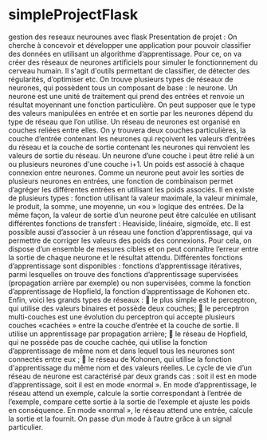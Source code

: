 # simpleProjectFlask
gestion des reseaux neurounes avec flask
Presentation de projet :
  On cherche à concevoir et développer une application pour pouvoir classifier des données en
utilisant un algorithme d’apprentissage. Pour ce, on va créer des réseaux de neurones
artificiels pour simuler le fonctionnement du cerveau humain. Il s'agit d'outils permettant de
classifier, de détecter des régularités, d’optimiser etc. On trouve plusieurs types de réseaux de
neurones, qui possèdent tous un composant de base : le neurone.
  Un neurone est une unité de traitement qui prend des entrées et renvoie un résultat moyennant
une fonction particulière. On peut supposer que le type des valeurs manipulées en entrée et en
sortie par les neurones dépend du type de réseau que l’on utilise.
Un réseau de neurones est organisé en couches reliées entre elles. On y trouvera deux couches
particulières, la couche d’entrée contenant les neurones qui reçoivent les valeurs d’entrées du
réseau et la couche de sortie contenant les neurones qui renvoient les valeurs de sortie du
réseau. Un neurone d’une couche i peut être relié à un ou plusieurs neurones d'une couche
i+1. Un poids est associé à chaque connexion entre neurones. Comme un neurone peut avoir
les sorties de plusieurs neurones en entrées, une fonction de combinaison permet d’agréger les
différentes entrées en utilisant les poids associés. Il en existe de plusieurs types : fonction
utilisant la valeur maximale, la valeur minimale, le produit, la somme, une moyenne, un «ou »
logique des entrées. De la même façon, la valeur de sortie d’un neurone peut être calculée en
utilisant différentes fonctions de transfert : Heaviside, linéaire, sigmoïde, etc.
  Il est possible aussi d’associer à un réseau une fonction d’apprentissage, qui va permettre de
corriger les valeurs des poids des connexions. Pour cela, on dispose d’un ensemble de
mesures cibles et on peut connaître l’erreur entre la sortie de chaque neurone et le résultat
attendu. Différentes fonctions d’apprentissage sont disponibles : fonctions d’apprentissage
itératives, parmi lesquelles on trouve des fonctions d’apprentissage supervisées (propagation
arrière par exemple) ou non supervisées, comme la fonction d’apprentissage de Hopfield, la
fonction d’apprentissage de Kohonen etc.
  Enfin, voici les grands types de réseaux :
   le plus simple est le perceptron, qui utilise des valeurs binaires et possède deux
couches;
   le perceptron multi-couches est une évolution du perceptron qui accepte plusieurs
couches «cachées » entre la couche d’entrée et la couche de sortie. Il utilise un
apprentissage par propagation arrière;
   le réseau de Hopfield, qui ne possède pas de couche cachée, qui utilise la fonction
d’apprentissage de même nom et dans lequel tous les neurones sont connectés entre
eux ;
   le réseau de Kohonen, qui utilise la fonction d'apprentissage du même nom et des
valeurs réelles.
  Le cycle de vie d’un réseau de neurone est caractérisé par deux grands cas : soit il est en mode
d’apprentissage, soit il est en mode «normal ». En mode d’apprentissage, le réseau attend un
exemple, calcule la sortie correspondant à l’entrée de
l’exemple, compare cette sortie à la sortie de l’exemple et ajuste les poids en conséquence.
En mode «normal », le réseau attend une entrée, calcule la sortie et la fournit.
On passe d’un mode à l’autre grâce à un signal particulier.
